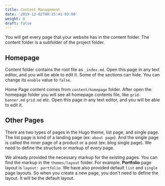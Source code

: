 ```yaml
---
title: Content Management
date: '2019-12-02T08:15:41-03:00'
weight: 8
draft: false
---
```


You will get every page that your website has in the content folder. The content folder is a subfolder of the project folder.

## Homepage

Content folder contains the root file as `_index.md`. Open this page in any text editor, and you will be able to edit it. Some of the sections can hide. You can change its `enable` value to `false`.

Home Page content comes from `content/homepage` folder. After open the homepage folder you will see all homepage contents file, like `grid-banner.md` `grid.md` etc.  Open this page in any text editor, and you will be able to edit it.

## Other Pages

There are two types of pages in the Hugo theme, list page, and single page. The list page is kind of a landing page (ex: `about page`). And the single page is called the inner page of a product or a post (ex: blog single page). We need to define the structure or markup of every page.

We already provided the necessary markup for the existing pages. You can find the markup in the `themes/layout` folder. For example, **Portfolio** page layout is `layout: portfolio`. We have also provided default `list` and `single` page layouts. So when you create a new page, you don't need to define the layout. It will be the default layout.
